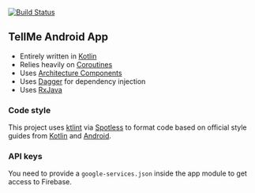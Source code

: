 [![Build Status](https://img.shields.io/circleci/build/github/itsandreramon/TellMe-Android?token=f24ebd30e0d413eebc536d6c4a3d0804a9cc75fe)](https://circleci.com/gh/itsandreramon/TellMe-Android)

## TellMe Android App
- Entirely written in [Kotlin](https://kotlinlang.org/)
- Relies heavily on [Coroutines](https://github.com/Kotlin/kotlinx.coroutines)
- Uses [Architecture Components](https://developer.android.com/topic/libraries/architecture/)
- Uses [Dagger](https://github.com/google/dagger) for dependency injection
- Uses [RxJava](https://github.com/ReactiveX/RxJava)

### Code style
This project uses [ktlint](https://github.com/pinterest/ktlint) via [Spotless](https://github.com/diffplug/spotless) to format code based on official style guides from [Kotlin](https://kotlinlang.org/docs/reference/coding-conventions.html) and [Android](https://developer.android.com/kotlin/style-guide).

### API keys
You need to provide a ```google-services.json``` inside the app module to get access to Firebase.
